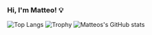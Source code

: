 ### Hi, I'm Matteo! :bulb:

![Top Langs](https://github-readme-stats.vercel.app/api/top-langs/?username=MatteoManzoni&theme=dracula&hide=html,less,css,c&langs_count=10&layout=compact)
![Trophy](https://github-profile-trophy.vercel.app/?username=MatteoManzoni&theme=dracula)
![Matteos's GitHub stats](https://github-readme-stats.vercel.app/api?username=MatteoManzoni&theme=dracula&hide=html,less,css,c&langs_count=10&layout=compact)

